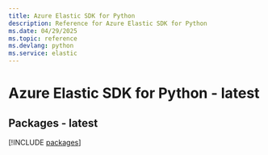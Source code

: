 ```yaml
---
title: Azure Elastic SDK for Python
description: Reference for Azure Elastic SDK for Python
ms.date: 04/29/2025
ms.topic: reference
ms.devlang: python
ms.service: elastic
---
```

# Azure Elastic SDK for Python - latest
## Packages - latest
[!INCLUDE [packages](elastic-index.md)]
